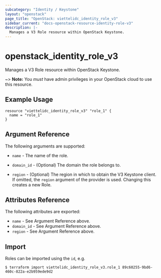 ```yaml
---
subcategory: "Identity / Keystone"
layout: "openstack"
page_title: "OpenStack: viettelidc_identity_role_v3"
sidebar_current: "docs-openstack-resource-identity-role-v3"
description: |-
  Manages a V3 Role resource within OpenStack Keystone.
---
```


# openstack\_identity\_role\_v3

Manages a V3 Role resource within OpenStack Keystone.

~> **Note:** You _must_ have admin privileges in your OpenStack cloud to use
this resource.

## Example Usage

```hcl
resource "viettelidc_identity_role_v3" "role_1" {
  name = "role_1"
}
```

## Argument Reference

The following arguments are supported:

* `name` - The name of the role.

* `domain_id` - (Optional) The domain the role belongs to.

* `region` - (Optional) The region in which to obtain the V3 Keystone client.
    If omitted, the `region` argument of the provider is used. Changing this
    creates a new Role.

## Attributes Reference

The following attributes are exported:

* `name` - See Argument Reference above.
* `domain_id` - See Argument Reference above.
* `region` - See Argument Reference above.

## Import

Roles can be imported using the `id`, e.g.

```
$ terraform import viettelidc_identity_role_v3.role_1 89c60255-9bd6-460c-822a-e2b959ede9d2
```
